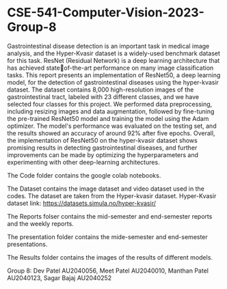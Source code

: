 # CSE-541-Computer-Vision-2023-Group-8

Gastrointestinal disease detection is an important task in medical image analysis, and the Hyper-Kvasir dataset is a widely-used benchmark dataset for this task. ResNet (Residual 
Network) is a deep learning architecture that has achieved stateof-the-art performance on many image classification tasks. This report presents an implementation of ResNet50, a deep learning 
model, for the detection of gastrointestinal diseases using the hyper-kvasir dataset. The dataset contains 8,000 high-resolution images of the gastrointestinal tract, labeled with 23 different 
classes, and we have selected four classes for this project. We performed data preprocessing, including resizing images and data augmentation, followed by fine-tuning the pre-trained 
ResNet50 model and training the model using the Adam optimizer. The model's performance was evaluated on the testing set, and the results showed an accuracy of around 92% 
after five epochs. Overall, the implementation of ResNet50 on the hyper-kvasir dataset shows promising results in detecting gastrointestinal diseases, and further improvements can be 
made by optimizing the hyperparameters and experimenting with other deep-learning architectures.

The Code folder contains the google colab notebooks.

The Dataset contains the image dataset and video dataset used in the codes. The dataset are taken from the Hyper-kvasir dataset.
Hyper-Kvasir dataset link: https://datasets.simula.no/hyper-kvasir/

The Reports folser contains the mid-semester and end-semester reports and the weekly reports.

The presentation folder contains the mide-semester and end-semester presentations.

The Results folder contains the images of the results of different models.

Group 8:
Dev Patel  AU2040056, 
Meet Patel AU2040010,
Manthan Patel AU2040123,
Sagar Bajaj AU2040252
